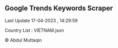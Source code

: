 

## Google Trends Keywords Scraper 
 
Last Update 17-04-2023 , 14:29:59

Country List :
VIETNAM.json



© Abdul Muttaqin 
